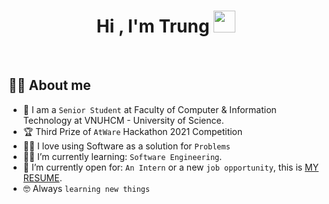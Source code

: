 <h1 align="center">Hi , I'm Trung <img src="https://media.giphy.com/media/hvRJCLFzcasrR4ia7z/giphy.gif" width="35"></h1>

<br>

## :sassy_man:  About me
- :school: I am a `Senior Student` at Faculty of Computer & Information Technology at VNUHCM - University of Science.
- :trophy: Third Prize of `AtWare` Hackathon 2021 Competition
- :technologist: I love using Software as a solution for `Problems`
- :student: I’m currently learning: `Software Engineering`.
- :thinking: I’m currently open for: `An Intern` or a new `job opportunity`, this is [MY RESUME](https://drive.google.com/file/d/1cfRd1wL2pO-OxXnGhAD6sBQK_xVxleit/view?usp=sharing).
- :nerd_face: Always `learning new things`
